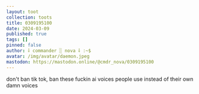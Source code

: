 ```yaml
---
layout: toot
collection: toots
title: 0309195100
date: 2024-03-09
published: true
tags: []
pinned: false
author: ⸸ commander ░ nova ⸸ :~$
avatar: /img/avatar/daemon.jpeg
mastodon: https://mastodon.online/@cmdr_nova/0309195100
---
```


don't ban tik tok, ban these fuckin ai voices people use instead of their own damn voices

